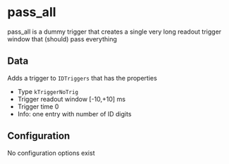 # pass_all

pass_all is a dummy trigger that creates a single very long readout trigger window that (should) pass everything

## Data

Adds a trigger to `IDTriggers` that has the properties
* Type `kTriggerNoTrig`
* Trigger readout window [-10,+10] ms
* Trigger time 0
* Info: one entry with number of ID digits

## Configuration

No configuration options exist
